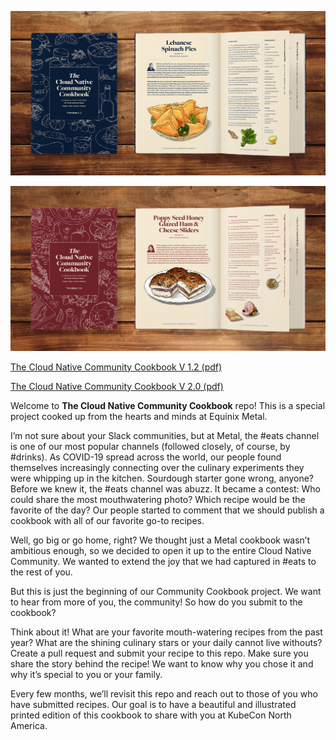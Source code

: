 

![](images/cloudnativecommunitycookbook_v1.2.jpg)

![](images/cloudnativecommunitycookbook_v2.jpg)

[The Cloud Native Community Cookbook V 1.2 (pdf\)](https://origins.dev/assets/docs/Cloud-Native-Community-Cookbook-v1_2.pdf)

[The Cloud Native Community Cookbook V 2.0 (pdf\)](https://origins.dev/assets/docs/Cloud-Native-Community-Cookbook-v2.pdf)

Welcome to **The Cloud Native Community Cookbook** repo! This is a special project cooked up from the hearts and minds at Equinix Metal. 

I’m not sure about your Slack communities, but at Metal, the #eats channel is one of our most popular channels (followed closely, of course, by #drinks). As COVID-19 spread across the world, our people found themselves increasingly connecting over the culinary experiments they were whipping up in the kitchen. Sourdough starter gone wrong, anyone? Before we knew it, the #eats channel was abuzz. It became a contest: Who could share the most mouthwatering photo? Which recipe would be the favorite of the day? Our people started to comment that we should publish a cookbook with all of our favorite go-to recipes. 

Well, go big or go home, right? We thought just a Metal cookbook wasn’t ambitious enough, so we decided to open it up to the entire Cloud Native Community. We wanted to extend the joy that we had captured in #eats to the rest of you.

But this is just the beginning of our Community Cookbook project. We want to hear from more of you, the community! So how do you submit to the cookbook?

Think about it! What are your favorite mouth-watering recipes from the past year? What are the shining culinary stars or your daily cannot live withouts? Create a pull request and submit your recipe to this repo. Make sure you share the story behind the recipe! We want to know why you chose it and why it’s special to you or your family. 

Every few months, we’ll revisit this repo and reach out to those of you who have submitted recipes. Our goal is to have a beautiful and illustrated printed edition of this cookbook to share with you at KubeCon North America.
